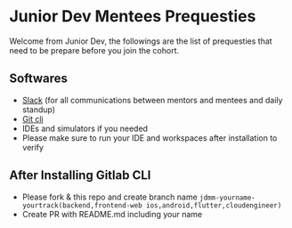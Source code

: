 # Junior Dev Mentees Prequesties

Welcome from Junior Dev, the followings are the list of prequesties that need to be prepare before you join the cohort.

## Softwares
- [Slack](https://slack.com/downloads) (for all communications between mentors and mentees and daily standup)
- [Git cli ](https://git-scm.com/book/en/v2/Getting-Started-Installing-Git)
- IDEs and simulators if you needed
- Please make sure to run your IDE and workspaces after installation to verify

## After Installing Gitlab CLI
- Please fork & this repo and create branch name `jdmm-yourname-yourtrack(backend,frontend-web ios,android,flutter,cloudengineer)`
- Create PR with README.md including your name 

